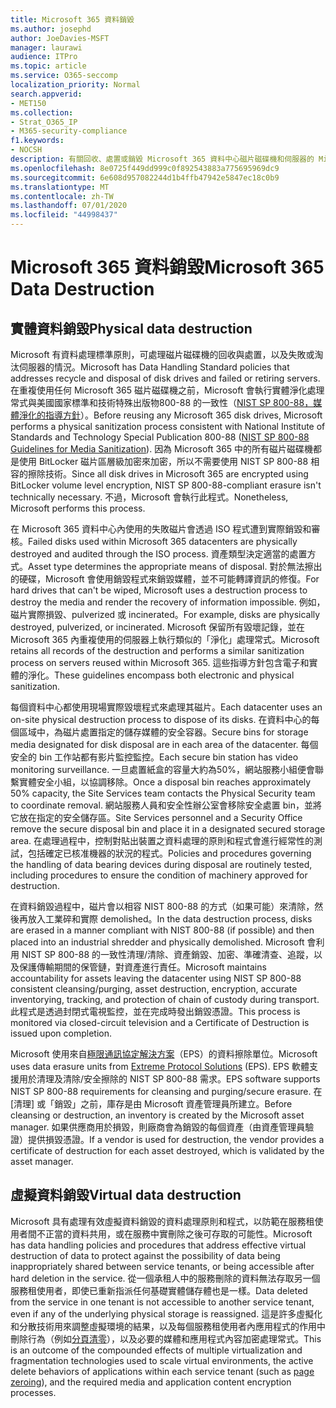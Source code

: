 ```yaml
---
title: Microsoft 365 資料銷毀
ms.author: josephd
author: JoeDavies-MSFT
manager: laurawi
audience: ITPro
ms.topic: article
ms.service: O365-seccomp
localization_priority: Normal
search.appverid:
- MET150
ms.collection:
- Strat_O365_IP
- M365-security-compliance
f1.keywords:
- NOCSH
description: 有關回收、處置或銷毀 Microsoft 365 資料中心磁片磁碟機和伺服器的 Microsoft 原則的概述。
ms.openlocfilehash: 8e0725f449dd999c0f892543883a775695969dc9
ms.sourcegitcommit: 6e608d957082244d1b4ffb47942e5847ec18c0b9
ms.translationtype: MT
ms.contentlocale: zh-TW
ms.lasthandoff: 07/01/2020
ms.locfileid: "44998437"
---
```

# <a name="microsoft-365-data-destruction"></a><span data-ttu-id="88028-103">Microsoft 365 資料銷毀</span><span class="sxs-lookup"><span data-stu-id="88028-103">Microsoft 365 Data Destruction</span></span>

## <a name="physical-data-destruction"></a><span data-ttu-id="88028-104">實體資料銷毀</span><span class="sxs-lookup"><span data-stu-id="88028-104">Physical data destruction</span></span>

<span data-ttu-id="88028-105">Microsoft 有資料處理標準原則，可處理磁片磁碟機的回收與處置，以及失敗或淘汰伺服器的情況。</span><span class="sxs-lookup"><span data-stu-id="88028-105">Microsoft has Data Handling Standard policies that addresses recycle and disposal of disk drives and failed or retiring servers.</span></span> <span data-ttu-id="88028-106">在重複使用任何 Microsoft 365 磁片磁碟機之前，Microsoft 會執行實體淨化處理常式與美國國家標準和技術特殊出版物800-88 的一致性（[NIST SP 800-88，媒體淨化的指導方針](https://nvlpubs.nist.gov/nistpubs/SpecialPublications/NIST.SP.800-88r1.pdf)）。</span><span class="sxs-lookup"><span data-stu-id="88028-106">Before reusing any Microsoft 365 disk drives, Microsoft performs a physical sanitization process consistent with National Institute of Standards and Technology Special Publication 800-88 ([NIST SP 800-88 Guidelines for Media Sanitization](https://nvlpubs.nist.gov/nistpubs/SpecialPublications/NIST.SP.800-88r1.pdf)).</span></span> <span data-ttu-id="88028-107">因為 Microsoft 365 中的所有磁片磁碟機都是使用 BitLocker 磁片區層級加密來加密，所以不需要使用 NIST SP 800-88 相容的擦除技術。</span><span class="sxs-lookup"><span data-stu-id="88028-107">Since all disk drives in Microsoft 365 are encrypted using BitLocker volume level encryption, NIST SP 800-88-compliant erasure isn't technically necessary.</span></span> <span data-ttu-id="88028-108">不過，Microsoft 會執行此程式。</span><span class="sxs-lookup"><span data-stu-id="88028-108">Nonetheless, Microsoft performs this process.</span></span>

<span data-ttu-id="88028-109">在 Microsoft 365 資料中心內使用的失敗磁片會透過 ISO 程式遭到實際銷毀和審核。</span><span class="sxs-lookup"><span data-stu-id="88028-109">Failed disks used within Microsoft 365 datacenters are physically destroyed and audited through the ISO process.</span></span> <span data-ttu-id="88028-110">資產類型決定適當的處置方式。</span><span class="sxs-lookup"><span data-stu-id="88028-110">Asset type determines the appropriate means of disposal.</span></span> <span data-ttu-id="88028-111">對於無法擦出的硬碟，Microsoft 會使用銷毀程式來銷毀媒體，並不可能轉譯資訊的修復。</span><span class="sxs-lookup"><span data-stu-id="88028-111">For hard drives that can't be wiped, Microsoft uses a destruction process to destroy the media and render the recovery of information impossible.</span></span> <span data-ttu-id="88028-112">例如，磁片實際損毀、pulverized 或 incinerated。</span><span class="sxs-lookup"><span data-stu-id="88028-112">For example, disks are physically destroyed, pulverized, or incinerated.</span></span> <span data-ttu-id="88028-113">Microsoft 保留所有毀壞記錄，並在 Microsoft 365 內重複使用的伺服器上執行類似的「淨化」處理常式。</span><span class="sxs-lookup"><span data-stu-id="88028-113">Microsoft retains all records of the destruction and performs a similar sanitization process on servers reused within Microsoft 365.</span></span> <span data-ttu-id="88028-114">這些指導方針包含電子和實體的淨化。</span><span class="sxs-lookup"><span data-stu-id="88028-114">These guidelines encompass both electronic and physical sanitization.</span></span>

<span data-ttu-id="88028-115">每個資料中心都使用現場實際毀壞程式來處理其磁片。</span><span class="sxs-lookup"><span data-stu-id="88028-115">Each datacenter uses an on-site physical destruction process to dispose of its disks.</span></span> <span data-ttu-id="88028-116">在資料中心的每個區域中，為磁片處置指定的儲存媒體的安全容器。</span><span class="sxs-lookup"><span data-stu-id="88028-116">Secure bins for storage media designated for disk disposal are in each area of the datacenter.</span></span> <span data-ttu-id="88028-117">每個安全的 bin 工作站都有影片監控監控。</span><span class="sxs-lookup"><span data-stu-id="88028-117">Each secure bin station has video monitoring surveillance.</span></span> <span data-ttu-id="88028-118">一旦處置紙盒的容量大約為50%，網站服務小組便會聯繫實體安全小組，以協調移除。</span><span class="sxs-lookup"><span data-stu-id="88028-118">Once a disposal bin reaches approximately 50% capacity, the Site Services team contacts the Physical Security team to coordinate removal.</span></span> <span data-ttu-id="88028-119">網站服務人員和安全性辦公室會移除安全處置 bin，並將它放在指定的安全儲存區。</span><span class="sxs-lookup"><span data-stu-id="88028-119">Site Services personnel and a Security Office remove the secure disposal bin and place it in a designated secured storage area.</span></span> <span data-ttu-id="88028-120">在處理過程中，控制對貼出裝置之資料處理的原則和程式會進行經常性的測試，包括確定已核准機器的狀況的程式。</span><span class="sxs-lookup"><span data-stu-id="88028-120">Policies and procedures governing the handling of data bearing devices during disposal are routinely tested, including procedures to ensure the condition of machinery approved for destruction.</span></span>

<span data-ttu-id="88028-121">在資料銷毀過程中，磁片會以相容 NIST 800-88 的方式（如果可能）來清除，然後再放入工業碎和實際 demolished。</span><span class="sxs-lookup"><span data-stu-id="88028-121">In the data destruction process, disks are erased in a manner compliant with NIST 800-88 (if possible) and then placed into an industrial shredder and physically demolished.</span></span> <span data-ttu-id="88028-122">Microsoft 會利用 NIST SP 800-88 的一致性清理/清除、資產銷毀、加密、準確清查、追蹤，以及保護傳輸期間的保管鏈，對資產進行責任。</span><span class="sxs-lookup"><span data-stu-id="88028-122">Microsoft maintains accountability for assets leaving the datacenter using NIST SP 800-88 consistent cleansing/purging, asset destruction, encryption, accurate inventorying, tracking, and protection of chain of custody during transport.</span></span> <span data-ttu-id="88028-123">此程式是透過封閉式電視監控，並在完成時發出銷毀憑證。</span><span class="sxs-lookup"><span data-stu-id="88028-123">This process is monitored via closed-circuit television and a Certificate of Destruction is issued upon completion.</span></span>

<span data-ttu-id="88028-124">Microsoft 使用來自[極限通訊協定解決方案](https://www.enterprisedataerasure.com/)（EPS）的資料擦除單位。</span><span class="sxs-lookup"><span data-stu-id="88028-124">Microsoft uses data erasure units from [Extreme Protocol Solutions](https://www.enterprisedataerasure.com/) (EPS).</span></span> <span data-ttu-id="88028-125">EPS 軟體支援用於清理及清除/安全擦除的 NIST SP 800-88 需求。</span><span class="sxs-lookup"><span data-stu-id="88028-125">EPS software supports NIST SP 800-88 requirements for cleansing and purging/secure erasure.</span></span> <span data-ttu-id="88028-126">在 [清理] 或「銷毀」之前，庫存是由 Microsoft 資產管理員所建立。</span><span class="sxs-lookup"><span data-stu-id="88028-126">Before cleansing or destruction, an inventory is created by the Microsoft asset manager.</span></span> <span data-ttu-id="88028-127">如果供應商用於損毀，則廠商會為銷毀的每個資產（由資產管理員驗證）提供損毀憑證。</span><span class="sxs-lookup"><span data-stu-id="88028-127">If a vendor is used for destruction, the vendor provides a certificate of destruction for each asset destroyed, which is validated by the asset manager.</span></span>

## <a name="virtual-data-destruction"></a><span data-ttu-id="88028-128">虛擬資料銷毀</span><span class="sxs-lookup"><span data-stu-id="88028-128">Virtual data destruction</span></span>

<span data-ttu-id="88028-129">Microsoft 具有處理有效虛擬資料銷毀的資料處理原則和程式，以防範在服務租使用者間不正當的資料共用，或在服務中實刪除之後可存取的可能性。</span><span class="sxs-lookup"><span data-stu-id="88028-129">Microsoft has data handling policies and procedures that address effective virtual destruction of data to protect against the possibility of data being inappropriately shared between service tenants, or being accessible after hard deletion in the service.</span></span> <span data-ttu-id="88028-130">從一個承租人中的服務刪除的資料無法存取另一個服務租使用者，即使已重新指派任何基礎實體儲存體也是一樣。</span><span class="sxs-lookup"><span data-stu-id="88028-130">Data deleted from the service in one tenant is not accessible to another service tenant, even if any of the underlying physical storage is reassigned.</span></span> <span data-ttu-id="88028-131">這是許多虛擬化和分散技術用來調整虛擬環境的結果，以及每個服務租使用者內應用程式的作用中刪除行為（例如[分頁清零](https://docs.microsoft.com/office365/securitycompliance/office-365-exchange-online-data-deletion#page-zeroing)），以及必要的媒體和應用程式內容加密處理常式。</span><span class="sxs-lookup"><span data-stu-id="88028-131">This is an outcome of the compounded effects of multiple virtualization and fragmentation technologies used to scale virtual environments, the active delete behaviors of applications within each service tenant (such as [page zeroing](https://docs.microsoft.com/office365/securitycompliance/office-365-exchange-online-data-deletion#page-zeroing)), and the required media and application content encryption processes.</span></span>